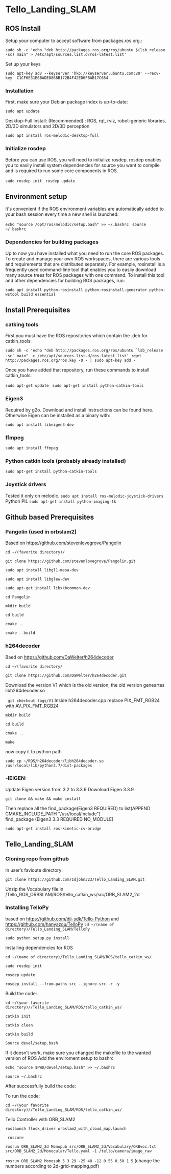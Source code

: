 # Tello_Landing_SLAM 
## ROS Install
Setup your computer to accept software from packages.ros.org.: 

```sudo sh -c 'echo "deb http://packages.ros.org/ros/ubuntu $(lsb_release -sc) main" > /etc/apt/sources.list.d/ros-latest.list' ``` 

Set up your keys 

```sudo apt-key adv --keyserver 'hkp://keyserver.ubuntu.com:80' --recv-key  C1CF6E31E6BADE8868B172B4F42ED6FBAB17C654 ```

### Installation 
First, make sure your Debian package index is up-to-date:

```sudo apt update ```

Desktop-Full Install: (Recommended) : ROS, rqt, rviz, robot-generic libraries,  2D/3D simulators and 2D/3D perception 

```sudo apt install ros-melodic-desktop-full ```
### Initialize rosdep 
Before you can use ROS, you will need to initialize rosdep. rosdep enables you to easily install system  dependencies for source you want to compile and is required to run some core components in ROS. 

```sudo rosdep init ```
```rosdep update ```

## Environment setup 

It's convenient if the ROS environment variables are automatically added to your bash session every  time a new shell is launched: 

```echo "source /opt/ros/melodic/setup.bash" >> ~/.bashrc ```
```source ~/.bashrc```

### Dependencies for building packages 
Up to now you have installed what you need to run the core ROS packages. To create and manage your  own ROS workspaces, there are various tools and requirements that are distributed separately. For  example, rosinstall is a frequently used command-line tool that enables you to easily download many  source trees for ROS packages with one command. To install this tool and other dependencies for  building ROS packages, run: 

```sudo apt install python-rosinstall python-rosinstall-generator python-wstool build essential ```

## Install Prerequisites 
### catking tools 
First you must have the ROS repositories which contain the .deb for catkin_tools: 

```sudo sh -c 'echo "deb http://packages.ros.org/ros/ubuntu `lsb_release -sc` main"  > /etc/apt/sources.list.d/ros-latest.list' ```
```wget http://packages.ros.org/ros.key -O - | sudo apt-key add - ```

Once you have added that repository, run these commands to install catkin_tools: 

```sudo apt-get update ```
```sudo apt-get install python-catkin-tools ```
### Eigen3 
Required by g2o. Download and install instructions can be found here. Otherwise Eigen can be  installed as a binary with: 

```sudo apt install libeigen3-dev ```
### ffmpeg 
```sudo apt install ffmpeg ```
### Python catkin tools (probably already installed) 
```sudo apt-get install python-catkin-tools ```
### Joystick drivers 
Tested it only on melodic. 
```sudo apt install ros-melodic-joystick-drivers```
Python PIL 
```sudo apt-get install python-imaging-tk ```

## Github based Prerequisites 
### Pangolin (used in orbslam2) 
Based on https://github.com/stevenlovegrove/Pangolin 

```cd ~/(favorite directory)/ ```

```git clone https://github.com/stevenlovegrove/Pangolin.git ```

```sudo apt install libgl1-mesa-dev ```

```sudo apt install libglew-dev ```

```sudo apt-get install libxkbcommon-dev ```

```cd Pangolin ```

```mkdir build ```

```cd build ```

```cmake .. ```

```cmake --build ```

### h264decoder 
Baed on https://github.com/DaWelter/h264decoder 
  
```cd ~/(favorite directory/``` 

```git clone https://github.com/DaWelter/h264decoder.git ```

Download the version V1 which is the old version, the old version geneartes  libh264decoder.so 

``` git checkout tags/V1```
Inside h264decoder.cpp replace PIX_FMT_RGB24 with AV_PIX_FMT_RGB24 

```mkdir build ```

```cd build ```

```cmake .. ```

```make``` 

now copy it to python path 

```sudo cp ~/ROS/h264decoder/libh264decoder.so /usr/local/lib/python2.7/dist-packages ```

### -lEIGEN: 
Update Eigen version from 3.2 to 3.3.9 Download Eigen 3.3.9 

   ```git clone && make && make install ```
   
Then replace all the find_package(Eigen3 REQUIRED) to 
list(APPEND CMAKE_INCLUDE_PATH "/usr/local/include")  
find_package (Eigen3 3.3 REQUIRED NO_MODULE) 

```sudo apt-get install ros-kinetic-cv-bridge```

## Tello_Landing_SLAM 
### Cloning repo from github 
In user’s favioute directory: 

```git clone https://github.com/zdjohn323/Tello_Landing_SLAM.git```

Unzip the Vocabulary file in /Tello_ROS_ORBSLAM/ROS/tello_catkin_ws/src/ORB_SLAM2_2d

### Installing TelloPy 
based on https://github.com/dji-sdk/Tello-Python and https://github.com/hanyazou/TelloPy 
```cd ~/(name of directory)/Tello_Landing_SLAM/TelloPy ```

```sudo python setup.py install ```

Installing dependencies for ROS 

```cd ~/(name of directory)/Tello_Landing_SLAM/ROS/tello_catkin_ws/```

```sudo rosdep init ```

```rosdep update ```

```rosdep install --from-paths src --ignore-src -r -y ```

Build the code: 

```cd ~/(your favorite directory)//Tello_Landing_SLAM/ROS/tello_catkin_ws/ ```

```catkin init ```

```catkin clean ```

```catkin build ```

```Source devel/setup.bash```

If it doesn’t work, make sure you changed the makefile to the wanted version of ROS 
Add the enviroment setup to bashrc 

```echo "source $PWD/devel/setup.bash" >> ~/.bashrc ```

```source ~/.bashrc ```

After successfully build the code:

To run the code:

```cd ~/(your favorite directory)//Tello_Landing_SLAM/ROS/tello_catkin_ws/```

Tello Controller with ORB_SLAM2

```roslaunch flock_driver orbslam2_with_cloud_map.launch```

```	roscore```

```rosrun ORB_SLAM2_2d Monopub src/ORB_SLAM2_2d/Vocabulary/ORBvoc.txt src/ORB_SLAM2_2d/Monocular/Tello.yaml -1 /tello/camera/image_raw```

```rosrun ORB_SLAM2 Monosub 5 3 29 -25 48 -12 0.55 0.50 1 5``` (change the numbers according to 2d-grid-mapping.pdf)
